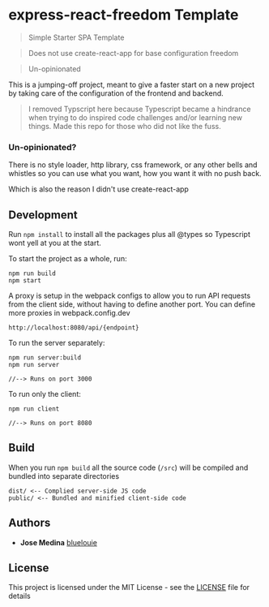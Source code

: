 # express-react-freedom Template

> Simple Starter SPA Template

> Does not use create-react-app for base configuration freedom

> Un-opinionated

This is a jumping-off project, meant to give a faster start on a new project by taking care of the configuration of the frontend and backend.

> I removed Typscript here because Typescript became a hindrance when trying to do inspired code challenges and/or learning new things.
Made this repo for those who did not like the fuss.

### Un-opinionated?

There is no style loader, http library, css framework, or any other bells and whistles so you can use what you want, how you want it with no push back.

Which is also the reason I didn't use create-react-app

## Development

Run `npm install` to install all the packages plus all @types so Typescript wont yell at you at the start.

To start the project as a whole, run:

```
npm run build
npm start
```

A proxy is setup in the webpack configs to allow you to run API requests from the client side, without having to define another port.
You can define more proxies in webpack.config.dev

```
http://localhost:8080/api/{endpoint}
```

To run the server separately:

```
npm run server:build
npm run server

//--> Runs on port 3000
```

To run only the client:

```
npm run client

//--> Runs on port 8080
```

## Build

When you run `npm build` all the source code (`/src`) will be compiled and bundled into separate directories

```
dist/ <-- Complied server-side JS code
public/ <-- Bundled and minified client-side code
```

## Authors

-   **Jose Medina** [bluelouie](https://github.com/bluelouie)

## License

This project is licensed under the MIT License - see the [LICENSE](LICENSE) file for details

